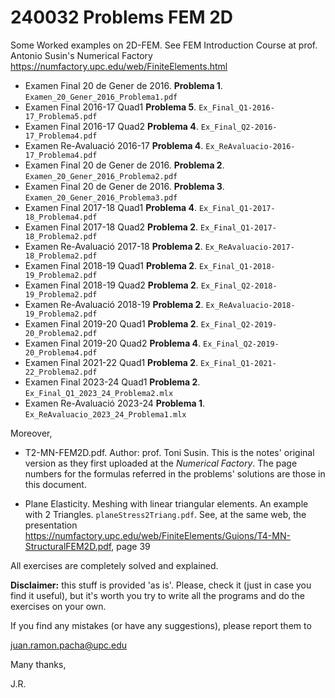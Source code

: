 # 240032 Problems FEM 2D
Some Worked examples on 2D-FEM. See FEM Introduction Course at prof. Antonio Susin's Numerical Factory 
https://numfactory.upc.edu/web/FiniteElements.html

* Examen Final 20 de Gener de 2016. **Problema 1**. `Examen_20_Gener_2016_Problema1.pdf`
* Examen Final 2016-17 Quad1 **Problema 5**. `Ex_Final_Q1-2016-17_Problema5.pdf` 
* Examen Final 2016-17 Quad2 **Problema 4**. `Ex_Final_Q2-2016-17_Problema4.pdf` 
* Examen Re-Avaluació 2016-17 **Problema 4**. `Ex_ReAvaluacio-2016-17_Problema4.pdf`
* Examen Final 20 de Gener de 2016. **Problema 2**. `Examen_20_Gener_2016_Problema2.pdf`
* Examen Final 20 de Gener de 2016. **Problema 3**. `Examen_20_Gener_2016_Problema3.pdf`
* Examen Final 2017-18 Quad1 **Problema 4**. `Ex_Final_Q1-2017-18_Problema4.pdf`
* Examen Final 2017-18 Quad2 **Problema 2**. `Ex_Final_Q1-2017-18_Problema2.pdf`
* Examen Re-Avaluació 2017-18 **Problema 2**. `Ex_ReAvaluacio-2017-18_Problema2.pdf`
* Examen Final 2018-19 Quad1 **Problema 2**. `Ex_Final_Q1-2018-19_Problema2.pdf`
* Examen Final 2018-19 Quad2 **Problema 2**. `Ex_Final_Q2-2018-19_Problema2.pdf`
* Examen Re-Avaluació 2018-19 **Problema 2**. `Ex_ReAvaluacio-2018-19_Problema2.pdf`
* Examen Final 2019-20 Quad1 **Problema 2**. `Ex_Final_Q2-2019-20_Problema2.pdf`
* Examen Final 2019-20 Quad2 **Problema 4**. `Ex_Final_Q2-2019-20_Problema4.pdf`
* Examen Final 2021-22 Quad1 **Problema 2**. `Ex_Final_Q1-2021-22_Problema2.pdf`
* Examen Final 2023-24 Quad1 **Problema 2**.
    `Ex_Final_Q1_2023_24_Problema2.mlx`
* Examen Re-Avaluació 2023-24 **Problema 1**.
    `Ex_ReAvaluacio_2023_24_Problema1.mlx`

Moreover,
* T2-MN-FEM2D.pdf. Author: prof. Toni Susin. This is the notes' original version 
 as they first uploaded at the _Numerical Factory_. The page numbers for the
 formulas referred in the problems' solutions are those in this document. 

* Plane Elasticity. Meshing with linear triangular elements. An example with 2 Triangles. 
  `planeStress2Triang.pdf`. See, at the same web, the presentation 
  https://numfactory.upc.edu/web/FiniteElements/Guions/T4-MN-StructuralFEM2D.pdf, page 39

All exercises are completely solved and explained.

**Disclaimer:** this stuff is provided 'as is'. Please, check it (just in
case you find it useful), but it's worth you try to write all the programs
and do the exercises on your own.

If you find any mistakes (or have any suggestions), please report them to

juan.ramon.pacha@upc.edu

Many thanks,

J.R.

